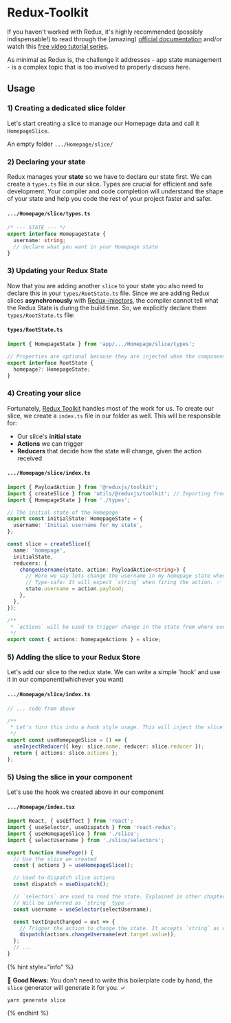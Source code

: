 # Redux-Toolkit

If you haven't worked with Redux, it's highly recommended (possibly indispensable!) to read through the (amazing) [official documentation](http://redux.js.org) and/or watch this [free video tutorial series](https://egghead.io/series/getting-started-with-redux).

As minimal as Redux is, the challenge it addresses - app state management - is a complex topic that is too involved to properly discuss here.

## Usage

### 1) Creating a dedicated slice folder

Let's start creating a slice to manage our Homepage data and call it `HomepageSlice`.

An empty folder `.../Homepage/slice/`

### 2) Declaring your state

Redux manages your **state** so we have to declare our state first. We can create a `types.ts` file in our slice. Types are crucial for efficient and safe development. Your compiler and code completion will understand the shape of your state and help you code the rest of your project faster and safer.

#### `.../Homepage/slice/types.ts`

```ts
/* --- STATE --- */
export interface HomepageState {
  username: string;
  // declare what you want in your Homepage state
}
```

### 3) Updating your Redux State

Now that you are adding another `slice` to your state you also need to declare this in your `types/RootState.ts` file. Since we are adding Redux slices **asynchronously** with [Redux-injectors](redux-injectors.md), the compiler cannot tell what the Redux State is during the build time. So, we explicitly declare them `types/RootState.ts` file:

#### `types/RootState.ts`

```ts
import { HomepageState } from 'app/.../Homepage/slice/types';

// Properties are optional because they are injected when the components are mounted sometime in your application's life. So, not available always
export interface RootState {
  homepage?: HomepageState;
}
```

### 4) Creating your slice

Fortunately, [Redux Toolkit](https://redux-toolkit.js.org) handles most of the work for us. To create our slice, we create a `index.ts` file in our folder as well. This will be responsible for:

- Our slice's **initial state**
- **Actions** we can trigger
- **Reducers** that decide how the state will change, given the action received

#### `.../Homepage/slice/index.ts`

```ts
import { PayloadAction } from '@reduxjs/toolkit';
import { createSlice } from 'utils/@reduxjs/toolkit'; // Importing from `utils` makes them more type-safe ✅
import { HomepageState } from './types';

// The initial state of the Homepage
export const initialState: HomepageState = {
  username: 'Initial username for my state',
};

const slice = createSlice({
  name: 'homepage',
  initialState,
  reducers: {
    changeUsername(state, action: PayloadAction<string>) {
      // Here we say lets change the username in my homepage state when changeUsername actions fires
      // Type-safe: It will expect `string` when firing the action. ✅
      state.username = action.payload;
    },
  },
});

/**
 * `actions` will be used to trigger change in the state from where ever you want
 */
export const { actions: homepageActions } = slice;
```

### 5) Adding the slice to your Redux Store

Let's add our slice to the redux state. We can write a simple 'hook' and use it in our component(whichever you want)

#### `.../Homepage/slice/index.ts`

```ts
// ... code from above

/**
 * Let's turn this into a hook style usage. This will inject the slice to redux store and return actions in case you want to use in the component
 */
export const useHomepageSlice = () => {
  useInjectReducer({ key: slice.name, reducer: slice.reducer });
  return { actions: slice.actions };
};
```

### 5) Using the slice in your component

Let's use the hook we created above in our component

#### `.../Homepage/index.tsx`

```ts
import React, { useEffect } from 'react';
import { useSelector, useDispatch } from 'react-redux';
import { useHomepageSlice } from './slice';
import { selectUsername } from './slice/selectors';

export function HomePage() {
  // Use the slice we created
  const { actions } = useHomepageSlice();

  // Used to dispatch slice actions
  const dispatch = useDispatch();

  // `selectors` are used to read the state. Explained in other chapter
  // Will be inferred as `string` type ✅
  const username = useSelector(selectUsername);

  const textInputChanged = evt => {
    // Trigger the action to change the state. It accepts `string` as we declared in `slice.ts`. Fully type-safe ✅
    dispatch(actions.changeUsername(evt.target.value));
  };
  // ...
}
```

{% hint style="info" %}

🎉 **Good News:** You don't need to write this boilerplate code by hand, the `slice` generator will generate it for you. ✓

`yarn generate slice`

{% endhint %}
